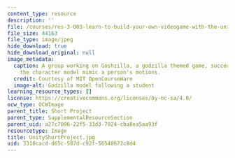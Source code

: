 ```yaml
---
content_type: resource
description: ''
file: /courses/res-3-003-learn-to-build-your-own-videogame-with-the-unity-game-engine-and-microsoft-kinect-january-iap-2017/3318cacdd65c507dc92f56548672c8d4_UnityShortProject.jpg
file_size: 44163
file_type: image/jpeg
hide_download: true
hide_download_original: null
image_metadata:
  caption: A group working on Goshzilla, a godzilla themed game, succeeds at making
    the character model mimic a person's motions.
  credit: Courtesy of MIT OpenCourseWare
  image-alt: Godzilla model following a student
learning_resource_types: []
license: https://creativecommons.org/licenses/by-nc-sa/4.0/
ocw_type: OCWImage
parent_title: Short Project
parent_type: SupplementalResourceSection
parent_uid: a27c7096-22f5-33d3-7924-cba8ea5aa93f
resourcetype: Image
title: UnityShortProject.jpg
uid: 3318cacd-d65c-507d-c92f-56548672c8d4
---
```

